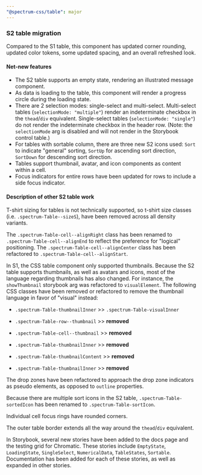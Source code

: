 ```yaml
---
"@spectrum-css/table": major
---
```


### S2 table migration

Compared to the S1 table, this component has updated corner rounding, updated color tokens, some updated spacing, and an overall refreshed look.

#### Net-new features

- The S2 table supports an empty state, rendering an illustrated message component.
- As data is loading to the table, this component will render a progress circle during the loading state.
- There are 2 selection modes: single-select and multi-select. Multi-select tables (`selectionMode: "multiple"`) render an indeterminate checkbox in the `thead`/`div` equivalent. Single-select tables (`selectionMode: "single"`) do not render the indeterminate checkbox in the header row. (Note: the `selectionMode` arg is disabled and will not render in the Storybook control table.)
- For tables with sortable column, there are three new S2 icons used: `Sort` to indicate "general" sorting, `SortUp` for ascending sort direction, `SortDown` for descending sort direction.
- Tables support thumbnail, avatar, and icon components as content within a cell.
- Focus indicators for entire rows have been updated for rows to include a side focus indicator.

#### Description of other S2 table work

T-shirt sizing for tables is not technically supported, so t-shirt size classes (i.e. `.spectrum-Table--sizeS`), have been removed across all density variants.

The `.spectrum-Table-cell--alignRight` class has been renamed to `.spectrum-Table-cell--alignEnd` to reflect the preference for "logical" positioning. The `.spectrum-Table-cell--alignCenter` class has been refactored to `.spectrum-Table-cell--alignStart`.

In S1, the CSS table component only supported thumbnails. Because the S2 table supports thumbnails, as well as avatars and icons, most of the language regarding thumbnails has also changed. For instance, the `showThumbnail` storybook arg was refactored to `visualElement`. The following CSS classes have been removed or refactored to remove the thumbnail language in favor of "visual" instead:

- `.spectrum-Table-thumbnailInner` >> `.spectrum-Table-visualInner`

- `.spectrum-Table-row--thumbnail` >> **removed**
- `.spectrum-Table-cell--thumbnail` >> **removed**
- `.spectrum-Table-thumbnailInner` >> **removed**
- `.spectrum-Table-thumbnailContent` >> **removed**
- `.spectrum-Table-thumbnailInner` >> **removed**

The drop zones have been refactored to approach the drop zone indicators as pseudo elements, as opposed to `outline` properties.

Because there are multiple sort icons in the S2 table, `.spectrum-Table-sortedIcon` has been renamed to `.spectrum-Table-sortIcon`.

Individual cell focus rings have rounded corners.

The outer table border extends all the way around the `thead`/`div` equivalent.

In Storybook, several new stories have been added to the docs page and the testing grid for Chromatic. These stories include `EmptyState`, `LoadingState`, `SingleSelect`, `NumericalData`, `TableStates`, `Sortable`. Documentation has been added for each of these stories, as well as expanded in other stories.

